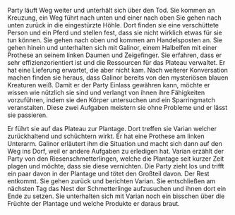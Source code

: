 Party läuft Weg weiter und unterhält sich über den Tod.
Sie kommen an Kreuzung, ein Weg führt nach unten und einer nach oben
Sie gehen nach unten zurück in die eingestürzte Höhle.
Dort finden sie eine verschüttete Person und ein Pferd und stellen fest, dass sie nicht wirklich etwas für sie tun können.
Sie gehen nach oben und kommen am Handelsposten an.
Sie gehen hinein und unterhalten sich mit Galinor, einem Halbelfen mit einer Prothese an seinem linken Daumen und Zeigefinger. Sie erfahren, dass er sehr effizienzorientiert ist und die Ressourcen für das Plateau verwaltet.
Er hat eine Lieferung erwartet, die aber nicht kam.
Nach weiterer Konversation machen finden sie heraus, dass Galinor bereits von den mysteriösen blauen Kreaturen weiß. Damit er der Party Einlass gewähren kann, möchte er wissen wie nützlich sie sind und verlangt von ihnen ihre Fähigkeiten vorzuführen, indem sie den Körper untersuchen und ein Sparringmatch veranstalten.
Diese zwei Aufgaben meistern sie ohne Probleme und er lässt sie passieren.

Er führt sie auf das Plateau zur Plantage.
Dort treffen sie Varian welcher zurückhaltend und schüchtern wirkt. Er hat eine Prothese am linken Unterarm.
Galinor erläutert ihm die Situation und macht sich dann auf den Weg ins Dorf, weil er andere Aufgaben zu erledigen hat.
Varian erzählt der Party von den Riesenschmetterlingen, welche die Plantage seit kurzer Zeit plagen und möchte, dass sie diese vernichten.
Die Party zieht los und trifft ein paar davon in der Plantage und tötet den Großteil davon. Der Rest entkommt.
Sie gehen zurück und berichten Varian.
Sie entschließen am nächsten Tag das Nest der Schmetterlinge aufzusuchen und ihnen dort ein Ende zu setzen.
Sie unterhalten sich mit Varian noch ein bisschen über die Früchte der Plantage und welche Produkte er daraus braut.
